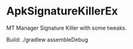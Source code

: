 # ApkSignatureKillerEx

MT Manager Signature Killer with some tweaks.

Build:
./gradlew assembleDebug
